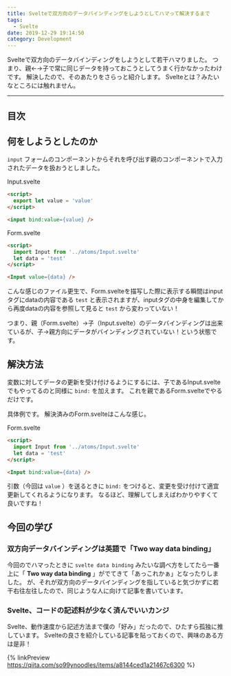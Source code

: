 ```yaml
---
title: Svelteで双方向のデータバインディングをしようとしてハマって解決するまで
tags:
  - Svelte
date: 2019-12-29 19:14:50
category: Development
---
```


Svelteで双方向のデータバインディングをしようとして若干ハマりました。
つまり、親←→子で常に同じデータを持っておこうとしてうまく行かなかったわけです。
解決したので、そのあたりをさらっと紹介します。
Svelteとは？みたいなところには触れません。

<!-- more -->

---

## 目次

<!-- toc -->

## 何をしようとしたのか

`input` フォームのコンポーネントからそれを呼び出す親のコンポーネントで入力されたデータを扱おうとしました。

Input.svelte

```html
<script>
  export let value = 'value'
</script>

<input bind:value={value} />
```

Form.svelte

```html
<script>
  import Input from '../atoms/Input.svelte'
  let data = 'test'
</script>

<Input value={data} />
```

こんな感じのファイル更生で、Form.svelteを描写した際に表示する瞬間はinputタグにdataの内容である `test` と表示されますが、inputタグの中身を編集してから再度dataの内容を参照して見ると `test` から変わっていない！

つまり、親（Form.svelte）→子（Input.svelte）のデータバインディングは出来ているが、子→親方向にデータがバインディングされていない！という状態です。

## 解決方法

変数に対してデータの更新を受け付けるようにするには、子であるInput.svelteでもやってるのと同様に `bind:` を加えます。
これを親であるForm.svelteでやるだけです。

具体例です。
解決済みのForm.svelteはこんな感じ。

Form.svelte

```html
<script>
  import Input from '../atoms/Input.svelte'
  let data = 'test'
</script>

<Input bind:value={data} />
```

引数（今回は `value` ）を送るときに `bind:` をつけると、変更を受け付けて適宜更新してくれるようになります。
なるほど、理解してしまえばわかりやすくて良いですね！

## 今回の学び

### 双方向データバインディングは英語で「Two way data binding」

今回のでハマったときに `svelte data binding` みたいな調べ方をしてたら一番上に「 **Two way data binding** 」がでてきて「あっこれかぁ」となったりしました。
が、それが双方向のデータバインディングを指していると気づかずに若干右往左往したので、同じような人に向けて記事を書いています。

### Svelte、コードの記述料が少なく済んでいいカンジ

Svelte、動作速度から記述方法まで僕の「好み」だったので、ひたすら孤独に推しています。
Svelteの良さを紹介している記事を貼っておくので、興味のある方は是非！

{% linkPreview https://qiita.com/so99ynoodles/items/a8144ced1a21467c6300 %}
